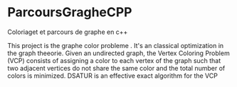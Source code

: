 # ParcoursGragheCPP
Coloriaget et parcours de graphe en c++

This project is the  graphe color probleme . It's an classical optimization in the graph theeorie. 
Given an undirected graph, the Vertex Coloring Problem (VCP) consists of assigning a color to each vertex of the graph such that two adjacent vertices do not share the same color and the total number of colors is minimized. DSATUR is an effective exact algorithm for the VCP
